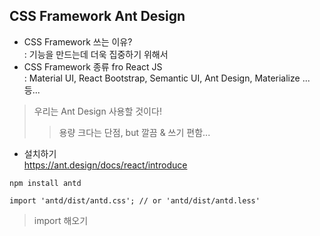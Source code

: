 ## CSS Framework Ant Design
- CSS Framework 쓰는 이유?\
: 기능을 만드는데 더욱 집중하기 위해서
- CSS Framework 종류 fro React JS\
: Material UI, React Bootstrap, Semantic UI, Ant Design, Materialize ... 등...
> 우리는 Ant Design 사용할 것이다!
>> 용량 크다는 단점, but 깔끔 & 쓰기 편함...
- 설치하기\
https://ant.design/docs/react/introduce
```
npm install antd
```
```
import 'antd/dist/antd.css'; // or 'antd/dist/antd.less'
```
> import 해오기
